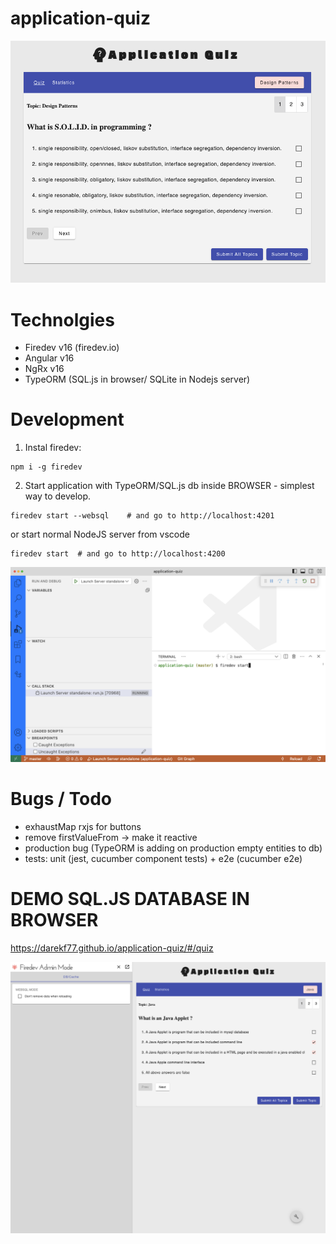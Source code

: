 
#  application-quiz

<p style="text-align: center;"><img src="./__images/app.png" ></p>

# Technolgies
- Firedev v16 (firedev.io)
- Angular v16
- NgRx v16
- TypeORM (SQL.js in browser/ SQLite in Nodejs server)



# Development

1. Instal firedev:
```
npm i -g firedev
```


2. Start application with TypeORM/SQL.js db inside BROWSER - simplest way to develop.
```
firedev start --websql    # and go to http://localhost:4201
```

or start normal NodeJS server from vscode

```
firedev start  # and go to http://localhost:4200 
```
      
<p style="text-align: center;"><img src="./__images/sqlite-server-start.png" ></p>

# Bugs / Todo
- exhaustMap rxjs for buttons
- remove firstValueFrom -> make it reactive
- production bug (TypeORM is adding on production empty entities to db)
- tests: unit (jest, cucumber component tests) + e2e (cucumber e2e)


# DEMO SQL.JS DATABASE IN BROWSER

https://darekf77.github.io/application-quiz/#/quiz


<p style="text-align: center;"><img src="./__images/websql.png" ></p>
